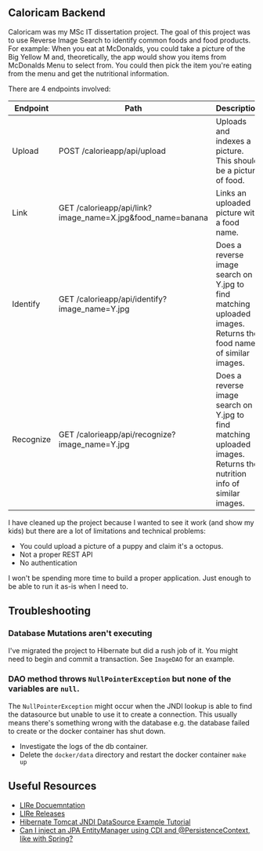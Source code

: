 ## Caloricam Backend

Caloricam was my MSc IT dissertation project. 
The goal of this project was to use Reverse Image Search to identify common foods and food products.
For example: When you eat at McDonalds, you could take a picture of the Big Yellow M and, theoretically, the app would show you items from McDonalds Menu to select from.
You could then pick the item you're eating from the menu and get the nutritional information.

There are 4 endpoints involved:

| Endpoint  | Path                                                       | Description                                                                                                          |
|-----------|------------------------------------------------------------|----------------------------------------------------------------------------------------------------------------------|
| Upload    | POST /calorieapp/api/upload                                | Uploads and indexes a picture. This should be a picture of food.                                                     |
| Link      | GET /calorieapp/api/link?image_name=X.jpg&food_name=banana | Links an uploaded picture with a food name.                                                                          |
| Identify  | GET /calorieapp/api/identify?image_name=Y.jpg              | Does a reverse image search on Y.jpg to find matching uploaded images. Returns the food name of similar images.      |
| Recognize | GET /calorieapp/api/recognize?image_name=Y.jpg             | Does a reverse image search on Y.jpg to find matching uploaded images. Returns the nutrition info of similar images. |

I have cleaned up the project because I wanted to see it work (and show my kids) but there are a lot of limitations and technical problems:
- You could upload a picture of a puppy and claim it's a octopus. 
- Not a proper REST API
- No authentication

I won't be spending more time to build a proper application. Just enough to be able to run it as-is when I need to. 

## Troubleshooting

### Database Mutations aren't executing
I've migrated the project to Hibernate but did a rush job of it. You might need to begin and commit a transaction. See `ImageDAO` for an example.

### DAO method throws `NullPointerException` but none of the variables are `null`.
The `NullPointerException` might occur when the JNDI lookup is able to find the datasource but unable to use it to create a connection.
This usually means there's something wrong with the database e.g. the database failed to create or the docker container has shut down.
- Investigate the logs of the db container. 
- Delete the `docker/data` directory and restart the docker container `make up`

## Useful Resources

- [LIRe Docuemntation](http://www.semanticmetadata.net/wiki/searchindex/)
- [LIRe Releases](http://www.itec.uni-klu.ac.at/~mlux/lire-release/)
- [Hibernate Tomcat JNDI DataSource Example Tutorial](https://www.digitalocean.com/community/tutorials/hibernate-tomcat-jndi-datasource-example-tutorial)
- [Can I inject an JPA EntityManager using CDI and @PersistenceContext, like with Spring?](https://stackoverflow.com/a/40479773)